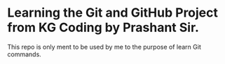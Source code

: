# Learning the Git and GitHub Project from KG Coding by Prashant Sir.
This repo is only ment to be used by me to the purpose of learn Git commands.